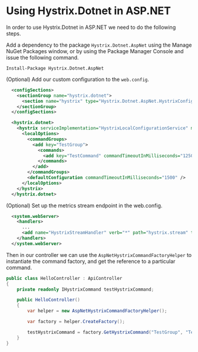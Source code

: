 # Using Hystrix.Dotnet in ASP.NET

In order to use Hystrix.Dotnet in ASP.NET we need to do the following steps.

Add a dependency to the package `Hystrix.Dotnet.AspNet` using the Manage NuGet Packages window, or by using the Package Manager Console and issue the following command.

```
Install-Package Hystrix.Dotnet.AspNet
```

(Optional) Add our custom configuration to the `web.config`.

```xml
  <configSections>
    <sectionGroup name="hystrix.dotnet">
      <section name="hystrix" type="Hystrix.Dotnet.AspNet.HystrixConfigSection, Hystrix.Dotnet.AspNet" />
    </sectionGroup>
  </configSections>

  <hystrix.dotnet>
    <hystrix serviceImplementation="HystrixLocalConfigurationService" metricsStreamPollIntervalInMilliseconds="2000">
      <localOptions>
        <commandGroups>
          <add key="TestGroup">
            <commands>
              <add key="TestCommand" commandTimeoutInMilliseconds="1250" />
            </commands>
          </add>
        </commandGroups>
        <defaultConfiguration commandTimeoutInMilliseconds="1500" />
      </localOptions>
    </hystrix>
  </hystrix.dotnet>
```

(Optional) Set up the metrics stream endpoint in the web.config.

```xml
  <system.webServer>
    <handlers>
      ...
      <add name="HystrixStreamHandler" verb="*" path="hystrix.stream" type="Hystrix.Dotnet.AspNet.HystrixStreamHandler" preCondition="integratedMode,runtimeVersionv4.0" />
    </handlers>
  </system.webServer>
```

Then in our controller we can use the `AspNetHystrixCommandFactoryHelper` to instantiate the command factory, and get the reference to a particular command.

```csharp
public class HelloController : ApiController
{
    private readonly IHystrixCommand testHystrixCommand;

    public HelloController()
    {
        var helper = new AspNetHystrixCommandFactoryHelper();

        var factory = helper.CreateFactory();

        testHystrixCommand = factory.GetHystrixCommand("TestGroup", "TestCommand");
    }
}
```